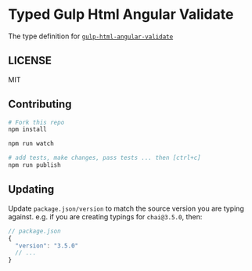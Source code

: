 # Typed Gulp Html Angular Validate
The type definition for [`gulp-html-angular-validate`](https://github.com/ewu02/gulp-html-angular-validate)

## LICENSE
MIT

## Contributing

```sh
# Fork this repo
npm install

npm run watch

# add tests, make changes, pass tests ... then [ctrl+c]
npm run publish
```

## Updating
Update `package.json/version` to match the source version you are typing against.
e.g. if you are creating typings for `chai@3.5.0`, then:
```js
// package.json
{
  "version": "3.5.0"
  // ...
}
```
